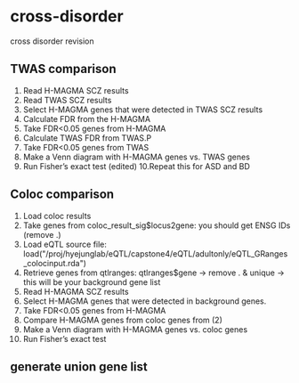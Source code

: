 # cross-disorder
cross disorder revision
## TWAS comparison

1. Read H-MAGMA SCZ results
2. Read TWAS SCZ results
3. Select H-MAGMA genes that were detected in TWAS SCZ results
4. Calculate FDR from the H-MAGMA
5. Take FDR<0.05 genes from H-MAGMA
6. Calculate TWAS FDR from TWAS.P
7. Take FDR<0.05 genes from TWAS
8. Make a Venn diagram with H-MAGMA genes vs. TWAS genes
9. Run Fisher’s exact test (edited) 
10.Repeat this for ASD and BD

## Coloc comparison

1. Load coloc results
2. Take genes from coloc_result_sig$locus2gene: you should get  ENSG IDs (remove .)
3. Load eQTL source file: load("/proj/hyejunglab/eQTL/capstone4/eQTL/adultonly/eQTL_GRanges_colocinput.rda")
4. Retrieve genes from qtlranges: qtlranges$gene -> remove . & unique -> this will be your background gene list
5. Read H-MAGMA SCZ results
6. Select H-MAGMA genes that were detected in background genes.
7. Take FDR<0.05 genes from H-MAGMA
8. Compare H-MAGMA genes from coloc genes from (2)
9. Make a Venn diagram with H-MAGMA genes vs. coloc genes
10. Run Fisher’s exact test

## generate union gene list
